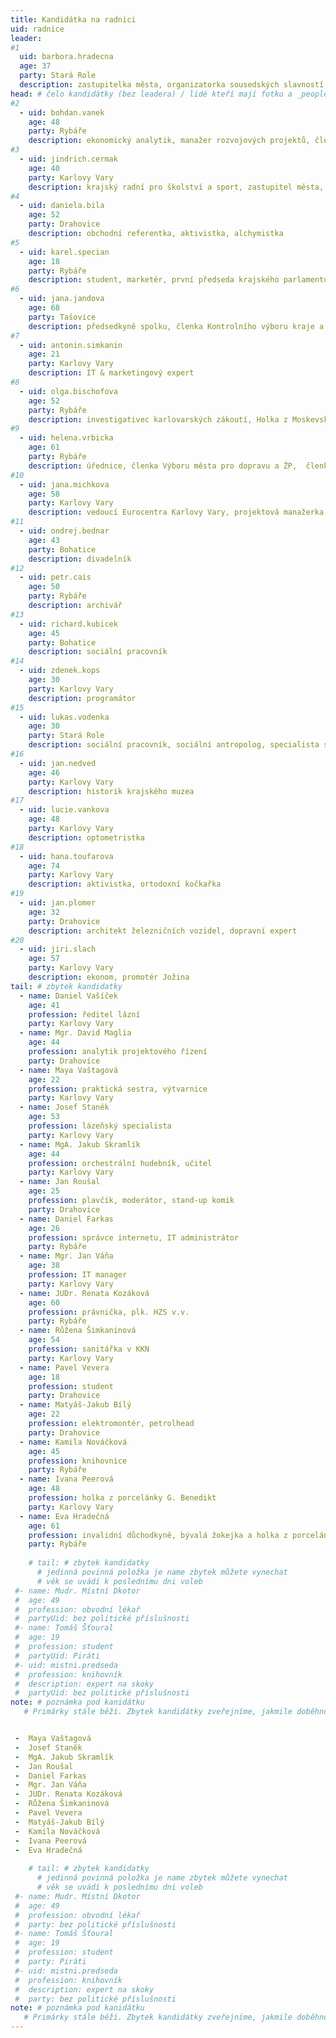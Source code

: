 ```yaml
---
title: Kandidátka na radnici
uid: radnice
leader:
#1
  uid: barbora.hradecna
  age: 37
  party: Stará Role
  description: zastupitelka města, organizatorka sousedských slavností ČR, promoterka kulturních akci, kreativec # zobrazuje se v komunalni-volby
head: # čelo kandidátky (bez leadera) / lidé kteří mají fotku a _people/jmeno.md
#2
  - uid: bohdan.vanek
    age: 48
    party: Rybáře
    description: ekonomický analytik, manažer rozvojových projektů, člen Finančního výboru kraje a města 
#3    
  - uid: jindrich.cermak
    age: 40
    party: Karlovy Vary
    description: krajský radní pro školství a sport, zastupitel města, politický analytik
#4    
  - uid: daniela.bila
    age: 52
    party: Drahovice 
    description: obchodní referentka, aktivistka, alchymistka
#5    
  - uid: karel.specian
    age: 18
    party: Rybáře 
    description: student, marketér, první předseda krajského parlamentu dětí a mládeže
#6    
  - uid: jana.jandova
    age: 68
    party: Tašovice 
    description: předsedkyně spolku, členka Kontrolního výboru kraje a města, srdcařka
#7    
  - uid: antonin.simkanin
    age: 21
    party: Karlovy Vary 
    description: IT & marketingový expert
#8    
  - uid: olga.bischofova
    age: 52
    party: Rybáře 
    description: investigativec karlovarských zákoutí, Holka z Moskevské
#9    
  - uid: helena.vrbicka
    age: 61
    party: Rybáře 
    description: úřednice, členka Výboru města pro dopravu a ŽP,  členka krajského Výboru pro zdravotnictví
#10    
  - uid: jana.michkova
    age: 58
    party: Karlovy Vary 
    description: vedoucí Eurocentra Karlovy Vary, projektová manažerka
#11
  - uid: ondrej.bednar
    age: 43
    party: Bohatice 
    description: divadelník
#12
  - uid: petr.cais
    age: 50
    party: Rybáře 
    description: archivář
#13
  - uid: richard.kubicek
    age: 45
    party: Bohatice 
    description: sociální pracovník
#14
  - uid: zdenek.kops
    age: 30
    party: Karlovy Vary
    description: programátor 
#15
  - uid: lukas.vodenka
    age: 30
    party: Stará Role
    description: sociální pracovník, sociální antropolog, specialista služeb zákazníkům
#16
  - uid: jan.nedved
    age: 46
    party: Karlovy Vary
    description: historik krajského muzea
#17
  - uid: lucie.vankova
    age: 48
    party: Karlovy Vary
    description: optometristka
#18
  - uid: hana.toufarova
    age: 74
    party: Karlovy Vary
    description: aktivistka, ortodoxní kočkařka
#19
  - uid: jan.plomer
    age: 32
    party: Drahovice
    description: architekt železničních vozidel, dopravní expert
#20
  - uid: jiri.slach
    age: 57
    party: Karlovy Vary
    description: ekonom, promotér Jožina
tail: # zbytek kandidatky
  - name: Daniel Vašíček
    age: 41
    profession: ředitel lázní
    party: Karlovy Vary
  - name: Mgr. David Maglia
    age: 44
    profession: analytik projektového řízení
    party: Drahovice
  - name: Maya Vaštagová
    age: 22
    profession: praktická sestra, výtvarnice
    party: Karlovy Vary
  - name: Josef Staněk
    age: 53
    profession: lázeňský specialista
    party: Karlovy Vary
  - name: MgA. Jakub Skramlík
    age: 44
    profession: orchestrální hudebník, učitel
    party: Karlovy Vary
  - name: Jan Roušal
    age: 25
    profession: plavčík, moderátor, stand-up komik
    party: Drahovice
  - name: Daniel Farkas
    age: 26
    profession: správce internetu, IT administrátor
    party: Rybáře
  - name: Mgr. Jan Váňa
    age: 38
    profession: IT manager
    party: Karlovy Vary
  - name: JUDr. Renata Kozáková
    age: 60
    profession: právnička, plk. HZS v.v.
    party: Rybáře
  - name: Růžena Šimkaninová
    age: 54
    profession: sanitářka v KKN
    party: Karlovy Vary
  - name: Pavel Vevera
    age: 18
    profession: student
    party: Drahovice
  - name: Matyáš-Jakub Bílý
    age: 22
    profession: elektromontér, petrolhead
    party: Drahovice
  - name: Kamila Nováčková
    age: 45
    profession: knihovnice
    party: Rybáře
  - name: Ivana Peerová
    age: 48
    profession: holka z porcelánky G. Benedikt
    party: Karlovy Vary
  - name: Eva Hradečná
    age: 61
    profession: invalidní důchodkyně, bývalá žokejka a holka z porcelánky
    party: Rybáře
    
    # tail: # zbytek kandidatky
      # jedinná povinná položka je name zbytek můžete vynechat
      # věk se uvádí k poslednímu dni voleb
 #- name: Mudr. Místní Dkotor
 #  age: 49
 #  profession: obvodní lékař
 #  partyUid: bez politické příslušnosti
 #- name: Tomáš Šťoural
 #  age: 19
 #  profession: student
 #  partyUid: Piráti
 #- uid: mistni.predseda
 #  profession: knihovník
 #  description: expert na skoky
 #  partyUid: bez politické příslušnosti
note: # poznámka pod kanidátku
   # Primárky stále běží. Zbytek kandidátky zveřejníme, jakmile doběhnou.


 -  Maya Vaštagová
 -  Josef Staněk
 -  MgA. Jakub Skramlík
 -  Jan Roušal
 -  Daniel Farkas
 -  Mgr. Jan Váňa
 -  JUDr. Renata Kozáková
 -  Růžena Šimkaninová
 -  Pavel Vevera
 -  Matyáš-Jakub Bílý
 -  Kamila Nováčková
 -  Ivana Peerová
 -  Eva Hradečná
    
    # tail: # zbytek kandidatky
      # jedinná povinná položka je name zbytek můžete vynechat
      # věk se uvádí k poslednímu dni voleb
 #- name: Mudr. Místní Dkotor
 #  age: 49
 #  profession: obvodní lékař
 #  party: bez politické příslušnosti
 #- name: Tomáš Šťoural
 #  age: 19
 #  profession: student
 #  party: Piráti
 #- uid: mistni.predseda
 #  profession: knihovník
 #  description: expert na skoky
 #  party: bez politické příslušnosti
note: # poznámka pod kanidátku
   # Primárky stále běží. Zbytek kandidátky zveřejníme, jakmile doběhnou.
---
```

